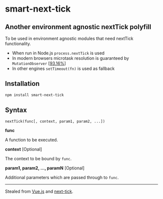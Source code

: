# smart-next-tick

## Another environment agnostic nextTick polyfill

To be used in environment agnostic modules that need nextTick functionality.

- When run in Node.js `process.nextTick` is used
- In modern browsers microtask resolution is guaranteed by `MutationObserver` [[93.16%](http://caniuse.com/#search=MutationObserver)]
- In other engines `setTimeout(fn)` is used as fallback

## Installation

```bash
npm install smart-next-tick
```

## Syntax

```
nextTick(func[, context, param1, param2, ...])
```

**func**

A function to be executed.

**context** [Optional]

The context to be bound by `func`.

**param1, param2, ..., paramN** [Optional]

Additional parameters which are passed through to `func`.

<hr>

Stealed from [Vue.js](https://github.com/vuejs/vue/blob/dev/src/core/util/env.js#L66-L147) and [next-tick](https://github.com/medikoo/next-tick).
